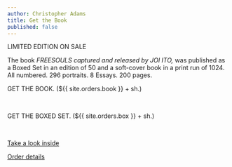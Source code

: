 ```yaml
---
author: Christopher Adams
title: Get the Book
published: false
---
```


LIMITED EDITION ON SALE

The book <i>FREESOULS captured and released by JOI ITO,</i> was published as a Boxed Set in an edition of 50 and a soft-cover book in a print run of 1024. All numbered. 296 portraits. 8 Essays. 200 pages.

GET THE BOOK. (${{ site.orders.book }} + sh.)<br />
<form action="https://www.paypal.com/cgi-bin/webscr" method="post">
<input type="hidden" name="cmd" value="_s-xclick">
<input type="hidden" name="hosted_button_id" value="583028">
<input type="image" src="https://www.paypal.com/en_GB/i/btn/btn_buynow_LG.gif" border="0" name="submit" alt="">
<img alt="" border="0" src="https://www.paypal.com/en_US/i/scr/pixel.gif" width="1" height="1">
</form>

GET THE BOXED SET. (${{ site.orders.box }} + sh.)<br />
<form action="https://www.paypal.com/cgi-bin/webscr" method="post">
<input type="hidden" name="cmd" value="_s-xclick">
<input type="hidden" name="hosted_button_id" value="582970">
<input type="image" src="https://www.paypal.com/en_GB/i/btn/btn_buynow_LG.gif" border="0" name="submit" alt="">
<img alt="" border="0" src="https://www.paypal.com/en_US/i/scr/pixel.gif" width="1" height="1">
</form>

<a class="read-on" href= "/thebooks/" title="Take a look inside">Take a look inside</a>

<a class="read-on" href= "/order/" title="Order details">Order details</a>
